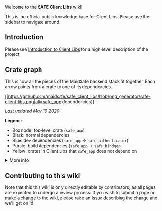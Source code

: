 Welcome to the **SAFE Client Libs** wiki!

This is the official public knowledge base for Client Libs. Please use the sidebar to navigate around.

## Introduction

Please see [Introduction to Client Libs](./Introduction-to-Client-Libs.md) for a high-level description of the project.

## Crate graph

This is how all the pieces of the MaidSafe backend stack fit together. Each arrow points from a crate to one of its dependencies.

[[https://github.com/maidsafe/safe_client_libs/blob/png_generator/safe-client-libs.png|alt=safe_app dependencies]]

_Last updated May 19 2020_

**Legend:**
* Box node: top-level crate (`safe_app`)
* Black: normal dependencies
* Blue: dev dependencies (`safe_app` -> `safe_authenticator`)
* Purple: build dependencies (`safe_app` -> `safe_bindgen`)
* Yellow: crates in Client Libs that `safe_app` does not depend on

<details>
<summary>More info</summary>

This was generated using [cargo-deps](https://github.com/m-cat/cargo-deps) and the following command:

```shell
cargo deps --all-deps --include-orphans --subgraph safe_app safe_authenticator safe_authenticator_ffi safe_core --subgraph-name "SAFE Client Libs" --filter safe-nd quic-p2p ffi_utils safe_app safe_authenticator safe_authenticator_ffi safe_bindgen safe_core self_encryption --manifest-path safe_app/Cargo.toml | dot -T png -Nfontname=Iosevka -Gfontname=Iosevka -o safe-client-libs.png
```

</details>

## Contributing to this wiki

Note that this this wiki is only directly editable by contributors, as all pages are expected to undergo a review process. If you wish to submit a page or make a change to the wiki, please raise an [Issue](https://github.com/maidsafe/safe_client_libs/issues/new) describing the change and we'll get on it!
